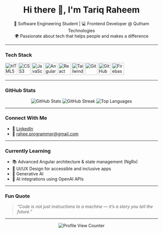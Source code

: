 <h1 align="center">Hi there 👋, I'm Tariq Raheem</h1>

<p align="center">
  🌟 Software Engineering Student | 💻 Frontend Developer @ Qutham Technologies  
  <br>
  🌍 Passionate about tech that helps people and makes a difference
</p>

---

### Tech Stack

<p align="left">
  <img src="https://cdn.jsdelivr.net/gh/devicons/devicon/icons/html5/html5-original.svg" width="40" height="40" alt="HTML5"/>
  <img src="https://cdn.jsdelivr.net/gh/devicons/devicon/icons/css3/css3-original.svg" width="40" height="40" alt="CSS3"/>
  <img src="https://cdn.jsdelivr.net/gh/devicons/devicon/icons/javascript/javascript-original.svg" width="40" height="40" alt="JavaScript"/>
  <img src="https://cdn.jsdelivr.net/gh/devicons/devicon/icons/angularjs/angularjs-original.svg" width="40" height="40" alt="Angular"/>
  <img src="https://cdn.jsdelivr.net/gh/devicons/devicon/icons/react/react-original.svg" width="40" height="40" alt="React"/>
  <img src="https://cdn.jsdelivr.net/gh/devicons/devicon@latest/icons/tailwindcss/tailwindcss-original.svg" width="40" height="40" alt="TailwindCSS"/>
  <img src="https://cdn.jsdelivr.net/gh/devicons/devicon/icons/git/git-original.svg" width="40" height="40" alt="Git"/>
  <img src="https://cdn.jsdelivr.net/gh/devicons/devicon/icons/github/github-original.svg" width="40" height="40" alt="GitHub"/>
  <img src="https://cdn.jsdelivr.net/gh/devicons/devicon/icons/firebase/firebase-plain.svg" width="40" height="40" alt="Firebase"/>
</p>

---

### GitHub Stats

<p align="center">
  <img src="https://github-readme-stats.vercel.app/api?username=rahee55&show_icons=true&theme=tokyonight" alt="GitHub Stats" />
  <img src="https://github-readme-streak-stats.herokuapp.com?user=rahee55&theme=tokyonight&hide_border=true" alt="GitHub Streak" />
  <img src="https://github-readme-stats.vercel.app/api/top-langs/?username=rahee55&layout=compact&theme=tokyonight" alt="Top Languages" />
</p>

---

### Connect With Me

- 🔗 [LinkedIn](https://linkedin.com/in/tariq-raheem/)
- 📧 rahee.programmer@gmail.com

---

### Currently Learning

- 📚 Advanced Angular architecture & state management (NgRx)
- 🎨 UI/UX Design for accessible and inclusive apps
- 🤖 Generative AI
- 🤖 AI integrations using OpenAI APIs

---

### Fun Quote

> *“Code is not just instructions to a machine — it’s a story you tell the future.”*

---

<p align="center">
  <img src="https://komarev.com/ghpvc/?username=rahee55&label=Profile%20Views&color=0e75b6&style=flat" alt="Profile View Counter" />
</p>
